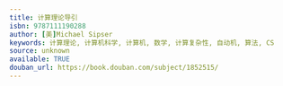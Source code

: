 ```yaml
---
title: 计算理论导引
isbn: 9787111190288
author: [美]Michael Sipser
keywords: 计算理论, 计算机科学, 计算机, 数学, 计算复杂性, 自动机, 算法, CS
source: unknown
available: TRUE
douban_url: https://book.douban.com/subject/1852515/
---
```

